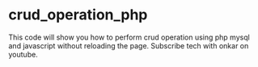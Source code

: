 # crud_operation_php
This code will show you how to perform crud operation using php mysql and javascript without reloading the page. Subscribe tech with onkar on youtube.
